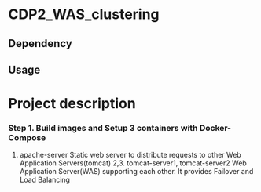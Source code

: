 # CDP2_WAS_clustering


## Dependency

## Usage



# Project description

### Step 1. Build images and Setup 3 containers with Docker-Compose
1. apache-server
  Static web server to distribute requests to other Web Application Servers(tomcat)
2,3. tomcat-server1, tomcat-server2
  Web Application Server(WAS) supporting each other. It provides Failover and Load  Balancing

